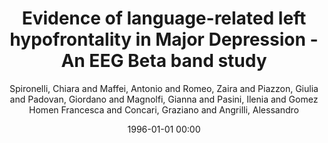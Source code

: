 ---
layout: post
title: Evidence of language-related left hypofrontality in Major Depression - An EEG Beta band study

date: 1996-01-01 00:00
author: Spironelli, Chiara and Maffei, Antonio and Romeo, Zaira and Piazzon, Giulia and Padovan, Giordano and Magnolfi, Gianna and Pasini, Ilenia and Gomez Homen Francesca and Concari, Graziano and Angrilli, Alessandro
journal: Scientific Reports

link: https://doi.org/10.1038/s41598-020-65168-w

year: 2020
---